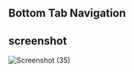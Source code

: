 ## Bottom Tab Navigation

## screenshot

![Screenshot (35)](https://github.com/Kamalis8/React-components/assets/147134756/7b96f0c2-8673-4218-8751-a222e09c7095)
